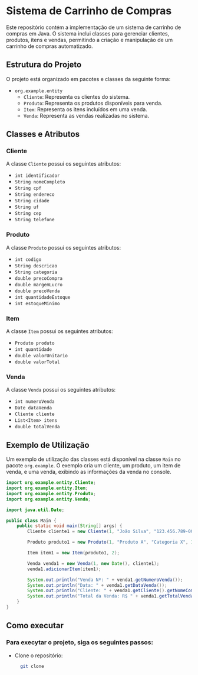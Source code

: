 # Sistema de Carrinho de Compras

Este repositório contém a implementação de um sistema de carrinho de compras em Java. O sistema inclui classes para gerenciar clientes, produtos, itens e vendas, permitindo a criação e manipulação de um carrinho de compras automatizado.

## Estrutura do Projeto

O projeto está organizado em pacotes e classes da seguinte forma:

- `org.example.entity`
  - `Cliente`: Representa os clientes do sistema.
  - `Produto`: Representa os produtos disponíveis para venda.
  - `Item`: Representa os itens incluídos em uma venda.
  - `Venda`: Representa as vendas realizadas no sistema.

## Classes e Atributos

### Cliente

A classe `Cliente` possui os seguintes atributos:

- `int identificador`
- `String nomeCompleto`
- `String cpf`
- `String endereco`
- `String cidade`
- `String uf`
- `String cep`
- `String telefone`

### Produto

A classe `Produto` possui os seguintes atributos:

- `int codigo`
- `String descricao`
- `String categoria`
- `double precoCompra`
- `double margemLucro`
- `double precoVenda`
- `int quantidadeEstoque`
- `int estoqueMinimo`

### Item

A classe `Item` possui os seguintes atributos:

- `Produto produto`
- `int quantidade`
- `double valorUnitario`
- `double valorTotal`

### Venda

A classe `Venda` possui os seguintes atributos:

- `int numeroVenda`
- `Date dataVenda`
- `Cliente cliente`
- `List<Item> itens`
- `double totalVenda`

## Exemplo de Utilização

Um exemplo de utilização das classes está disponível na classe `Main` no pacote `org.example`. O exemplo cria um cliente, um produto, um item de venda, e uma venda, exibindo as informações da venda no console.

```java
import org.example.entity.Cliente;
import org.example.entity.Item;
import org.example.entity.Produto;
import org.example.entity.Venda;

import java.util.Date;

public class Main {
    public static void main(String[] args) {
        Cliente cliente1 = new Cliente(1, "João Silva", "123.456.789-00", "Rua A, 123", "São Paulo", "SP", "01000-000", "(11) 91234-5678");

        Produto produto1 = new Produto(1, "Produto A", "Categoria X", 100.0, 20.0, 50, 10);

        Item item1 = new Item(produto1, 2);

        Venda venda1 = new Venda(1, new Date(), cliente1);
        venda1.adicionarItem(item1);

        System.out.println("Venda Nº: " + venda1.getNumeroVenda());
        System.out.println("Data: " + venda1.getDataVenda());
        System.out.println("Cliente: " + venda1.getCliente().getNomeCompleto());
        System.out.println("Total da Venda: R$ " + venda1.getTotalVenda());
    }
}
```
## Como executar
### Para execytar o projeto, siga os seguintes passos:
* Clone o repositório:
  ```sh
    git clone
  ```
